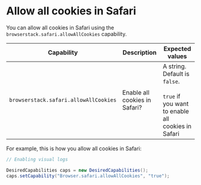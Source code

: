 # Allow all cookies in Safari

You can allow all cookies in Safari using the `browserstack.safari.allowAllCookies` capability.

| Capability | Description | Expected values |
| ---------- | ----------- | --------------- |
|`browserstack.safari.allowAllCookies`|Enable all cookies in Safari?|A string. Default is `false`. <br/><br/>`true` if you want to enable all cookies in Safari|

For example, this is how you allow all cookies in Safari:

```java
// Enabling visual logs

DesiredCapabilities caps = new DesiredCapabilities();
caps.setCapability("Browser.safari.allowAllCookies", "true");
```

